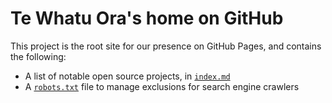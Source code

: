 # Te Whatu Ora's home on GitHub

This project is the root site for our presence on GitHub Pages, and contains the following:

- A list of notable open source projects, in [`index.md`](./index.md)
- A [`robots.txt`](./robots.txt) file to manage exclusions for search engine crawlers